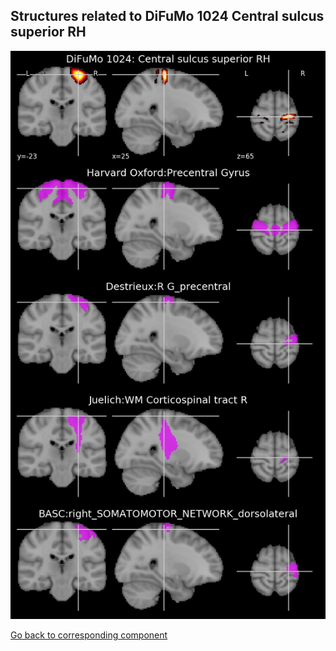 


## Structures related to DiFuMo 1024 Central sulcus superior RH

![960](960.jpg "Structures related to DiFuMo 1024 Central sulcus superior RH")

[Go back to corresponding component](https://parietal-inria.github.io/DiFuMo/1024/html/960.html)